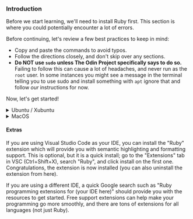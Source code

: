 ### Introduction

Before we start learning, we'll need to install Ruby first. This section is where you could potentially encounter a lot of errors.

Before continuing, let's review a few best practices to keep in mind:

* Copy and paste the commands to avoid typos.
* Follow the directions closely, and don't skip over any sections.
* **Do NOT use `sudo` unless The Odin Project specifically says to do so.** Failing to follow this can cause a lot of headaches, and never run as the `root` user. In some instances you might see a message in the terminal telling you to use sudo and install something with `apt` ignore that and follow _our_ instructions for now.

Now, let's get started!

<details markdown="block">
<summary class="dropDown-header">Ubuntu / Xubuntu
</summary>

### Step 1: Install Updates, Packages and Libraries

Before we can install Ruby, we need to install some base packages.

#### Step 1.1: Open the Terminal

We'll use the terminal to install all of the programs.

If you're using Ubuntu or Xubuntu, simply press `Ctrl + Alt + T` to open the terminal. (This may work in other Linux distributions; you'll have to try!)

**Quick tip:** In Linux, you can copy from the terminal with `ctrl + shift + c` and paste with `ctrl + shift + v`.

#### Step 1.2: Update Linux

The rest of the installation will take place inside the terminal window.  

First, we need to make sure your Linux distribution is up to date. Run these commands one by one. Because these commands use `sudo`, you will have to enter your password in order for them to run. When typing your password, you may not get any visual feedback, but rest assured that your password is being entered. Once you're done typing your password, press `enter`.

~~~bash
sudo apt update
sudo apt upgrade
~~~

When it prompts you, press `y` and then `enter`.

#### Step 1.3: Install Packages and Libraries

Next, you need to install some required packages that do not come preinstalled. Be sure to copy and paste this command.

~~~bash
sudo apt install gcc make libssl-dev libreadline-dev zlib1g-dev libsqlite3-dev
~~~

When it prompts you, press `y` and then `enter`. You may or may not have to type your password after pressing `enter`.

### Step 2: Install Ruby

Now you're ready to install Ruby. We're going to use a tool called `rbenv`, which makes it easy to install and manage Ruby versions.

#### Step 2.1: Install rbenv

First, you need to clone the rbenv repository using `git`, which is a version control program you installed with the last command. You will become more familiar with this program later on.

~~~bash
git clone https://github.com/rbenv/rbenv.git ~/.rbenv
~~~

Next, we'll add some commands to allow rbenv to work properly. We can use the Linux `echo` command to make it easy.

Note: Run these commands one by one in sequence. They will not provide any output if done properly. Again, be sure to copy and paste these commands.

~~~bash
echo 'export PATH="$HOME/.rbenv/bin:$PATH"' >> ~/.bashrc
echo 'eval "$(rbenv init -)"' >> ~/.bashrc
exit
~~~

After running the final `exit` command, you will need to close and open a new terminal (see Step 1.1 above).

Next, you need to install `ruby-build` to help compile the Ruby binaries. Run these commands in the terminal to create a directory for the ruby-build plugin and then download it to the proper directory.

~~~bash
mkdir -p "$(rbenv root)"/plugins
git clone https://github.com/rbenv/ruby-build.git "$(rbenv root)"/plugins/ruby-build
~~~

Finally, run 

~~~bash
rbenv -v
~~~~

 from your terminal to verify that `rbenv` has been installed correctly. You should get an output with a version number **similar** to this:

~~~bash
rbenv 1.1.2-2-g4e92322
~~~

If you do not get a version number at all (anything not starting with `rbenv 1...`), please ask for help in the [Odin Project Chat Room](https://discordapp.com/channels/505093832157691914/505093832157691916).

#### Step 2.2: Install Ruby

It's finally time to install Ruby using `rbenv`!

Inside the terminal, run this command:

~~~bash
rbenv install 2.7.2 --verbose
~~~

This command will take 10-15 minutes to complete. The `--verbose` flag will show you what's going on so you can be sure it hasn't gotten stuck. While it installs, take this time to watch [this video](https://youtu.be/X2CYWg9-2N0) or to get a glass of water.

When the last command is finished, set the Ruby version and verify that it's working:

~~~bash
rbenv global 2.7.2
~~~

Then,

~~~bash
ruby -v
~~~

The above command should return something similar to this:

~~~bash
ruby 2.7.2pxx (20xx-xx-xx revision xxxxx) [x86_64-linux]
~~~
where x represents the version available at the time you installed Ruby.

Well done! Pat yourself on the back! The hard part is done, and it's time to move on to the next lesson!




</details>


<details markdown="block">
<summary class="dropDown-header">MacOS
</summary>

### Step 1: Install Packages and Libraries

Before we can install Ruby, we need to install some base packages. We will use the terminal to install all of the programs.

#### Step 1.1: Open the Terminal

In your Applications folder, find "Utilities" and double click "Terminal". Alternatively, using Spotlight (`CMD + Space`) or Launchpad, type "Terminal".

The rest of the instructions are done inside this terminal window.

#### Step 1.2: Install Xcode

First, you need to install Xcode, which is a program provided by Apple for programming. Xcode will install many programs that are needed for Ruby and Git and should take 10-15 minutes to install.

Type `xcode-select --install` in your terminal and press `enter`. You may need to click "Install" when prompted.

#### Step 1.3: Install Homebrew

The next program you need to install is [Homebrew](https://brew.sh/), which makes it easy to install other programs you'll need. From inside the terminal, type the following:

~~~bash
/usr/bin/ruby -e "$(curl -fsSL https://raw.githubusercontent.com/Homebrew/install/master/install)"
~~~

You will be prompted to enter your password. When typing your password, you may not get any visual feedback, but rest assured that your password is being entered. Once you're done typing your password, press `enter`.

Congratulations! You've installed the prerequisites!

### Step 2: Install Heroku

Heroku is a place to host your Rails applications

#### Step 2.1: Install Heroku

Next, install Heroku:

~~~bash
brew install heroku/brew/heroku
~~~

This command will install the command line interface for Heroku, a free website that can host your Ruby on Rails applications. You'll learn more about this later.

### Step 3: Install Ruby

Now you're ready to install Ruby. We're going to use a tool called `rbenv`, which makes it easy to install and manage Ruby versions.

#### Step 3.1: Install rbenv

To install `rbenv`, run the following in your terminal:

~~~bash
brew install rbenv
~~~

Then, run this command:

~~~bash
rbenv init
~~~

You should see one of two messages after the command has run.

Either:

~~~bash
# Load rbenv automatically by appending
# the following to ~/.bash_profile:

eval "$(rbenv init -)"
~~~

Or:

~~~bash
# Load rbenv automatically by appending
# the following to ~/.zshrc:

eval "$(rbenv init -)"
~~~

You'll do as it suggests by running either of the following commands in the terminal.

If the previous message stated you should append to your bash_profile then run:

~~~bash
echo 'eval "$(rbenv init -)"' >> ~/.bash_profile
~~~

Otherwise if it mentioned zshrc then run:

~~~bash
echo 'eval "$(rbenv init -)"' >> ~/.zshrc
~~~

You'll notice nothing happened in the terminal. That's okay and is typical response for many terminal commands. At this point, take note of the page and step number you are on, close everything, do a full reboot and log back into your profile. After logging back in, re-open the terminal (see Step 1.1).

#### Step 3.3: Install Ruby

We can now (finally) install Ruby! Our curriculum currently uses version 2.7.2, which will allow you to complete this path's materials and content without error. We upgrade the material to accommodate newer versions as necessary. Without further ado, let's get going!

~~~bash
rbenv install 2.7.2 --verbose
~~~

This command will take 10-15 minutes to complete. The `--verbose` flag will show you what's going on so you can be sure it hasn't gotten stuck. While it installs, take this time to watch [this video](https://www.youtube.com/watch?v=X2CYWg9-2N0) or to get a glass of water.

Once Ruby is installed, you need to tell rbenv which version to use by default. Inside the terminal, type:

~~~bash
rbenv global 2.7.2
~~~

You can double check that this worked by typing `ruby -v` and checking that the output says version 2.7.2:

~~~bash
$ ruby -v
ruby 2.7.2pxx (20xx-xx-xx revision xxxxx)
~~~

If you don't see the output above, log off and log back on, then try again.

Well done! Pat yourself on the back! The hard part is done, and it's time to move on to the next lesson!




</details>

#### Extras

If you are using Visual Studio Code as your IDE, you can install the "Ruby" extension which will provide you with semantic highlighting and formatting support. This is optional, but it is a quick install; go to the "Extensions" tab in VSC (Ctrl+Shift+X), search "Ruby", and click install on the first one. Congratulations, the extension is now installed (you can also uninstall the extension from here).

If you are using a different IDE, a quick Google search such as "Ruby programming extensions for (your IDE here)" should provide you with the resources to get started. Free support extensions can help make your programming go more smoothly, and there are tons of extensions for all languages (not just Ruby).

